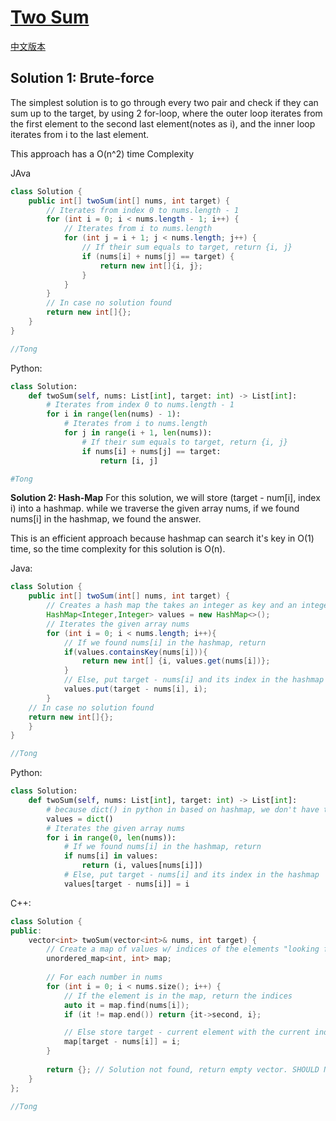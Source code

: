 # [Two Sum](https://leetcode.com/problems/two-sum/)

[中文版本](/Solution_CN/0001_Two_Sum_CN.md)

## Solution 1: Brute-force

The simplest solution is to go through every two pair and check if they can sum up to the target, by using 2 for-loop, where the outer loop iterates from the first element to the second last element(notes as i), and the inner loop iterates from i to the last element.

This approach has a O(n^2) time Complexity

JAva

```java
class Solution {
    public int[] twoSum(int[] nums, int target) {
        // Iterates from index 0 to nums.length - 1
        for (int i = 0; i < nums.length - 1; i++) {
            // Iterates from i to nums.length
            for (int j = i + 1; j < nums.length; j++) {
                // If their sum equals to target, return {i, j}
                if (nums[i] + nums[j] == target) {
                    return new int[]{i, j};
                }
            }
        }
        // In case no solution found
        return new int[]{};
    }
}

//Tong
```

Python:

```python
class Solution:
    def twoSum(self, nums: List[int], target: int) -> List[int]:
        # Iterates from index 0 to nums.length - 1
        for i in range(len(nums) - 1):
            # Iterates from i to nums.length
            for j in range(i + 1, len(nums)):
                # If their sum equals to target, return {i, j}
                if nums[i] + nums[j] == target:
                    return [i, j]

#Tong
```

**Solution 2: Hash-Map**
For this solution, we will store (target - num[i], index i) into a hashmap. while we traverse the given array nums, if we found nums[i] in the hashmap, we found the answer.

This is an efficient approach because hashmap can search it's key in O(1) time, so the time complexity for this solution is O(n).

Java:

```java
class Solution {
    public int[] twoSum(int[] nums, int target) {
        // Creates a hash map the takes an integer as key and an integer as value
        HashMap<Integer,Integer> values = new HashMap<>();
        // Iterates the given array nums
        for (int i = 0; i < nums.length; i++){
            // If we found nums[i] in the hashmap, return
            if(values.containsKey(nums[i])){
                return new int[] {i, values.get(nums[i])};
            }
            // Else, put target - nums[i] and its index in the hashmap
            values.put(target - nums[i], i);
        }
    // In case no solution found
    return new int[]{};
    }
}

//Tong
```

Python:

```python
class Solution:
    def twoSum(self, nums: List[int], target: int) -> List[int]:
        # because dict() in python in based on hashmap, we don't have to pecifically set up a hashmap
        values = dict()
        # Iterates the given array nums
        for i in range(0, len(nums)):
            # If we found nums[i] in the hashmap, return
            if nums[i] in values:
                return (i, values[nums[i]])
            # Else, put target - nums[i] and its index in the hashmap
            values[target - nums[i]] = i
```

C++:

```c++
class Solution {
public:
    vector<int> twoSum(vector<int>& nums, int target) {
        // Create a map of values w/ indices of the elements "looking for it"
        unordered_map<int, int> map;
  
        // For each number in nums
        for (int i = 0; i < nums.size(); i++) {
            // If the element is in the map, return the indices
            auto it = map.find(nums[i]);
            if (it != map.end()) return {it->second, i};

            // Else store target - current element with the current index
            map[target - nums[i]] = i;
        }
  
        return {}; // Solution not found, return empty vector. SHOULD NOT HAPPEN!
    }
};

//Tong
```
